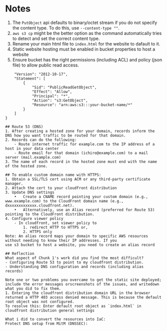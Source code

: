 # Notes 
1. The `PutObject` api defaults to binary/octet stream if you do not specify the content type. To do this, use `--content-type ""`.
2. `aws s3 cp` might be the better option as the command automatically tries to detect and set the correct content type.
3. Rename your main html file to `index.html` for the website to dafault to it.
4. Static website hosting must be enabled in bucket properties to host a website
5. Ensure bucket has the right permissions (including ACL) and policy (json file) to allow public read access.
```{
    "Version": "2012-10-17",
    "Statement": [
        {
            "Sid": "PublicReadGetObject",
            "Effect": "Allow",
            "Principal": "*",
            "Action": "s3:GetObject",
            "Resource": "arn:aws:s3:::your-bucket-name/*"
        }
    ]
}

## Route 53 (DNS)
1. After creating a hosted zone for your domain, records inform the DNS how you want traffic to be routed for that domain.
2. Records can do the following:
    - Route internet traffic for example.com to the IP address of a host in your data center
    - Route email for that domain (ichiro@example.com) to a mail server (mail.example.com)
3. The name of each record in the hosted zone must end with the name of the hosted zone.

## To enable custom domain name with HTTPS:
1. Obtain a SSL/TLS cert using ACM or any third-party certificate manager.
2. Attach the cert to your cloudfront distribution
3. Update DNS settings
    •	Create a CNAME record pointing your custom domain (e.g., www.example.com) to the CloudFront domain name (e.g., dxxxxxxxxxxxxx.cloudfront.net).
	•	Alternatively, use an Alias record (preferred for Route 53) pointing to the CloudFront distribution.
4. Configure viewer policy
    - In cloudfront, set viewer policy to 
        1. redirect HTTP to HTTPS or,
        2. HTTPS only
Note: An alias record maps your domain to specific AWS resources without needing to know their IP addresses. If you
use s3 bucket to host a website, you need to create an alias record

## Reflection
What aspect of Chunk 1's work did you find the most difficult?
- Configuring Route 53 to point to my cloudfront distribution.
- Understanding DNS configuration and records (including alias records)

Note one or two problems you overcame to get the static site deployed; include the error messages orscreenshots of the issues, and writedown what you did to fix them.
1. Entering the cloudfront distribution domain URL in the browser returned a HTTP 403 access denied message. This is because the default root object was not configured.
To resolve this: Enter default root object as `index.html` in cloudfront distribution general settings

What i did to convert the resources into IaC:
Protect DNS setup from MitM (DNSSEC):